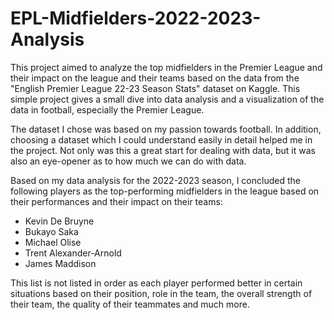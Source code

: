# EPL-Midfielders-2022-2023-Analysis
This project aimed to analyze the top midfielders in the Premier League and their impact on the league and their teams based on the data from the "English Premier League 22-23 Season Stats" dataset on Kaggle. This simple project gives a small dive into data analysis and a visualization of the data in football, especially the Premier League.

The dataset I chose was based on my passion towards football. In addition, choosing a dataset which I could understand easily in detail helped me in the project. Not only was this a great start for dealing with data, but it was also an eye-opener as to how much we can do with data. 

Based on my data analysis for the 2022-2023 season, I concluded the following players as the top-performing midfielders in the league based on their performances and their impact on their teams:
- Kevin De Bruyne
- Bukayo Saka
- Michael Olise
- Trent Alexander-Arnold
- James Maddison
  
This list is not listed in order as each player performed better in certain situations based on their position, role in the team, the overall strength of their team, the quality of their teammates and much more.
  
